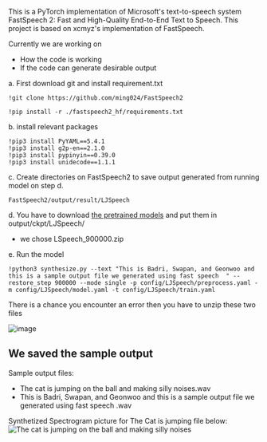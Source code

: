 This is a PyTorch implementation of Microsoft's text-to-speech system FastSpeech 2: Fast and High-Quality End-to-End Text to Speech. This project is based on xcmyz's implementation of FastSpeech. 

Currently we are working on 
* How the code is working 
* If the code can generate desirable output 

a. First download git and install requirement.txt


```
!git clone https://github.com/ming024/FastSpeech2 
```
```
!pip install -r ./fastspeech2_hf/requirements.txt
```


b. install relevant packages 

```
!pip3 install PyYAML==5.4.1
!pip3 install g2p-en==2.1.0
!pip3 install pypinyin==0.39.0
!pip3 install unidecode==1.1.1
```
c. Create directories on FastSpeech2 to save output generated from running model on step d. 
```
FastSpeech2/output/result/LJSpeech
```


d. You have to download [the pretrained models](https://drive.google.com/drive/folders/1DOhZGlTLMbbAAFZmZGDdc77kz1PloS7F?usp=sharing) and put them in output/ckpt/LJSpeech/
* we chose LSpeech_900000.zip

e. Run the model

```
!python3 synthesize.py --text "This is Badri, Swapan, and Geonwoo and this is a sample output file we generated using fast speech  " --restore_step 900000 --mode single -p config/LJSpeech/preprocess.yaml -m config/LJSpeech/model.yaml -t config/LJSpeech/train.yaml
```
There is a chance you encounter an error then you have to unzip these two files 

![image](https://user-images.githubusercontent.com/71423299/164359823-6d5604c6-9e0e-4f46-a696-2cf400bcd492.png)



## We saved the sample output 
Sample output files: 
* The cat is jumping on the ball and making silly noises.wav
* This is Badri, Swapan, and Geonwoo and this is a sample output file we generated using fast speech .wav

Synthetized Spectrogram picture for The Cat is jumping file below:
![The cat is jumping on the ball and making silly noises](https://user-images.githubusercontent.com/71423299/164358203-ff250893-661f-4f28-9d37-2c1f6161fa0f.png)
